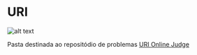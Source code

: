 ﻿# URI
![alt text][logo]

Pasta destinada ao repositódio de problemas [URI Online Judge](https://www.urionlinejudge.com.br)

[logo]: https://urionlinejudge.r.worldssl.net/judge/img/5.0/logo.130615.png?1452205133
